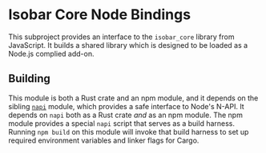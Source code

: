 # Isobar Core Node Bindings

This subproject provides an interface to the `isobar_core` library from JavaScript. It builds a shared library which is designed to be loaded as a Node.js complied add-on.

## Building

This module is both a Rust crate and an npm module, and it depends on the sibling [`napi`](https://github.com/siberianmh/isobar/tree/master/napi) module, which provides a safe interface to Node's N-API. It depends on `napi` both as a Rust crate *and* as an npm module. The npm module provides a special `napi` script that serves as a build harness. Running `npm build` on this module will invoke that build harness to set up required environment variables and linker flags for Cargo.
